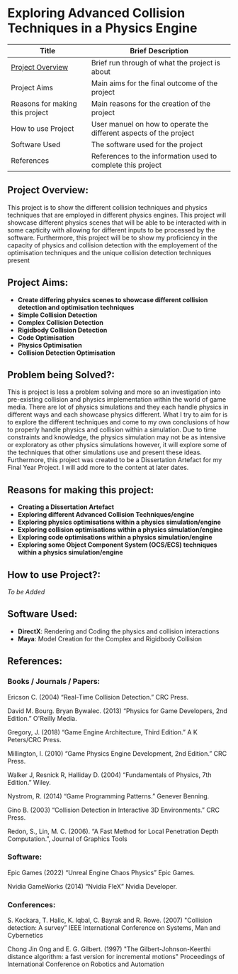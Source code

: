 # Exploring Advanced Collision Techniques in a Physics Engine
| Title | Brief Description|
|-----|-------|
|[Project Overview](https://github.com/SageEkpang/AdvancedCollisionTechniques?tab=readme-ov-file#problem-being-solved)| Brief run through of what the project is about|
|Project Aims| Main aims for the final outcome of the project|
|Reasons for making this project| Main reasons for the creation of the project|
|How to use Project| User manuel on how to operate the different aspects of the project|
|Software Used| The software used for the project|
|References| References to the information used to complete this project|

## Project Overview:
This project is to show the different collision techniques and physics techniques that are employed in different physics engines. 
This project will showcase different physics scenes that will be able to be interacted with in some capticity with allowing for different inputs to be processed by the software.
Furthermore, this project will be to show my proficiency in the capacity of physics and collision detection with the employement of the optimisation techniques and the unique collision detection techniques present

## Project Aims:
* **Create differing physics scenes to showcase different collision detection and optimisation techniques**
* **Simple Collision Detection**
* **Complex Collision Detection**
* **Rigidbody Collision Detection**
* **Code Optimisation**
* **Physics Optimisation**
* **Collision Detection Optimisation**

## Problem being Solved?:
This is project is less a problem solving and more so an investigation into pre-existing collision and physics implementation within the world of game media. There are lot of physics simulations and they each 
handle physics in different ways and each showcase physics different. What I try to aim for is to explore the different techniques and come to my own conclusions of how to properly handle physics and collision within
a simulation. Due to time constraints and knowledge, the physics simulation may not be as intensive or exploratory as other physics simulations however, it will explore some of the techniques that other simulations use
and present these ideas. Furthermore, this project was created to be a Dissertation Artefact for my Final Year Project. I will add more to the content at later dates.

## Reasons for making this project:
* **Creating a Dissertation Artefact**
* **Exploring different Advanced Collision Techniques/engine**
* **Exploring physics optimisations within a physics simulation/engine**
* **Exploring collision optimisations within a physics simulation/engine**
* **Exploring code optimisations within a physics simulation/engine**
* **Exploring some Object Component System (OCS/ECS) techniques within a physics simulation/engine**

## How to use Project?:
*To be Added*



## Software Used:
* **DirectX**: Rendering and Coding the physics and collision interactions
* **Maya**: Model Creation for the Complex and Rigidbody Collision

## References:
### Books / Journals / Papers:

Ericson C. (2004) “Real-Time Collision Detection.” CRC Press.

David M. Bourg. Bryan Bywalec. (2013) “Physics for Game Developers, 2nd Edition.”  O'Reilly Media.

Gregory, J. (2018) “Game Engine Architecture, Third Edition.” A K Peters/CRC Press.

Millington, I. (2010) “Game Physics Engine Development, 2nd Edition.”  CRC Press.

Walker J, Resnick R, Halliday D. (2004) “Fundamentals of Physics, 7th Edition.” Wiley.

Nystrom, R. (2014) “Game Programming Patterns.”  Genever Benning. 

Gino B. (2003) “Collision Detection in Interactive 3D Environments.”  CRC Press.

Redon, S., Lin, M. C. (2006). “A Fast Method for Local Penetration Depth Computation.”, Journal of Graphics Tools

### Software:
Epic Games (2022) “Unreal Engine Chaos Physics”  Epic Games.

Nvidia GameWorks (2014) “Nvidia FleX” Nvidia Developer.

### Conferences:
S. Kockara, T. Halic, K. Iqbal, C. Bayrak and R. Rowe. (2007) "Collision detection: A survey” IEEE International Conference on Systems, Man and Cybernetics

Chong Jin Ong and E. G. Gilbert. (1997) "The Gilbert-Johnson-Keerthi distance algorithm: a fast version for incremental motions" Proceedings of International Conference on Robotics and Automation
